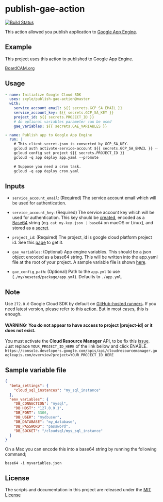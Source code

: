 # publish-gae-action
[![Build Status](https://github.com/zxyle/publish-gae-action/workflows/Test%20Actions/badge.svg)](https://github.com/zxyle/publish-gae-action/actions?query=workflow%3A%22Test+Actions%22)


This action allowed you publish application to [Google App Engine](https://cloud.google.com/appengine/).

## Example

This project uses this action to published to Google App Engine.

[BoardCAM.org](https://github.com/BoardCAM/BoardCAM.org/blob/master/.github/workflows/pythonapp.yml)

## Usage
```yaml
- name: Initialize Google Cloud SDK
  uses: zxyle/publish-gae-action@master
  with:
    service_account_email: ${{ secrets.GCP_SA_EMAIL }}
    service_account_key: ${{ secrets.GCP_SA_KEY }}
    project_id: ${{ secrets.PROJECT_ID }}
    # An optional variables parameter can be used
    gae_variables: ${{ secrets.GAE_VARIABLES }}

- name: Publish app to Google App Engine
  run: |
    # This client-secret.json is converted by GCP_SA_KEY.
    gcloud auth activate-service-account ${{ secrets.GCP_SA_EMAIL }} --key-file=client-secret.json
    gcloud config set project ${{ secrets.PROJECT_ID }}
    gcloud -q app deploy app.yaml --promote
    
    # Suppose you need a cron task.
    gcloud -q app deploy cron.yaml
```
## Inputs

* `service_account_email`: (Required) The service account email which will be used for authentication.

* `service_account_key`: (Required) The service account key which will be used for authentication. This key should be [created](https://cloud.google.com/iam/docs/creating-managing-service-account-keys), encoded as a [Base64](https://en.wikipedia.org/wiki/Base64) string (eg. `cat my-key.json | base64` on macOS or Linux), and stored as a [secret](https://help.github.com/en/actions/automating-your-workflow-with-github-actions/creating-and-using-encrypted-secrets). 

* `project_id`: (Required) The project_id is google cloud platform project id. See this [page](https://console.cloud.google.com/home/dashboard) to get it.

* `gae_variables`: (Optional) App engine variables. This should be a json object encoded as a base64 string. This will be written into the app.yaml file at the root of your project. A sample variable file is shown [here](#sample-variable-file).

* `gae_config_path`: (Optional) Path to the `app.yml` to use (`./my/neseted/package/app.yml`). Defaults to `./app.yml`.


## Note
Use `272.0.0` Google Cloud SDK by default on [GitHub-hosted runners](https://help.github.com/en/actions/automating-your-workflow-with-github-actions/software-installed-on-github-hosted-runners#ubuntu-1804-lts). If you need latest version, please refer to this [action](https://github.com/GoogleCloudPlatform/github-actions/tree/master/setup-gcloud). But in most cases, this is enough.

#### WARNING: You do not appear to have access to project [project-id] or it does not exist.
You must activate the **Cloud Resource Manager** API, to be fix this [issue](https://stackoverflow.com/q/58733523/6736591). Just replace `YOUR_PROJECT_ID_HERE` of the link bellow and click ENABLE. 
`https://console.developers.google.com/apis/api/cloudresourcemanager.googleapis.com/overview?project=YOUR_PROJECT_ID_HERE`

## Sample variable file
```json
{
  "beta_settings": {
    "cloud_sql_instances": "my_sql_instance"
  },
  "env_variables": {
    "DB_CONNECTION": "mysql",
    "DB_HOST": "127.0.0.1",
    "DB_PORT": 3306,
    "DB_USER": "mydbuser",
    "DB_DATABASE": "my_database",
    "DB_PASSWORD": "password",
    "DB_SOCKET": "/cloudsql/mys_sql_instance"
  }
}
```

On a Mac you can encode this into a base64 string by running the following command;

```shell script
base64 -i myvariables.json
```


## License
The scripts and documentation in this project are released under the [MIT License](LICENSE)
